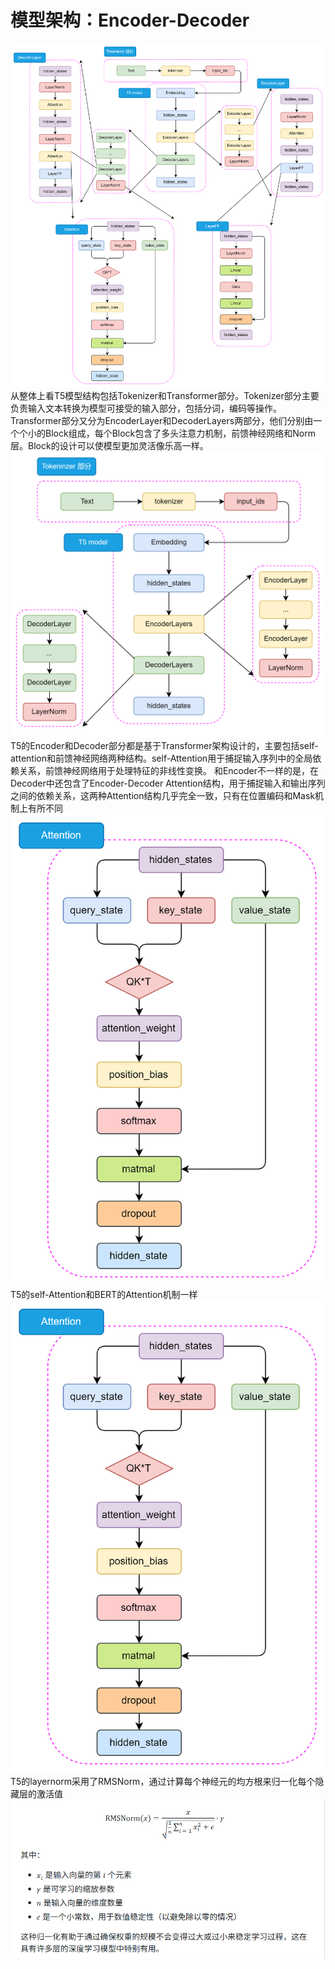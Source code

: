 # 模型架构：Encoder-Decoder
![alt text](assets/image54.png)
从整体上看T5模型结构包括Tokenizer和Transformer部分。Tokenizer部分主要负责输入文本转换为模型可接受的输入部分，包括分词，编码等操作。Transformer部分又分为EncoderLayer和DecoderLayers两部分，他们分别由一个个小的Block组成，每个Block包含了多头注意力机制，前馈神经网络和Norm层。Block的设计可以使模型更加灵活像乐高一样。
![alt text](assets/image55.png)
T5的Encoder和Decoder部分都是基于Transformer架构设计的，主要包括self-attention和前馈神经网络两种结构。self-Attention用于捕捉输入序列中的全局依赖关系，前馈神经网络用于处理特征的非线性变换。
和Encoder不一样的是，在Decoder中还包含了Encoder-Decoder Attention结构，用于捕捉输入和输出序列之间的依赖关系，这两种Attention结构几乎完全一致，只有在位置编码和Mask机制上有所不同
![alt text](assets/image56.png)
T5的self-Attention和BERT的Attention机制一样
![alt text](assets/image57.png)
T5的layernorm采用了RMSNorm，通过计算每个神经元的均方根来归一化每个隐藏层的激活值
![alt text](assets/image58.png)